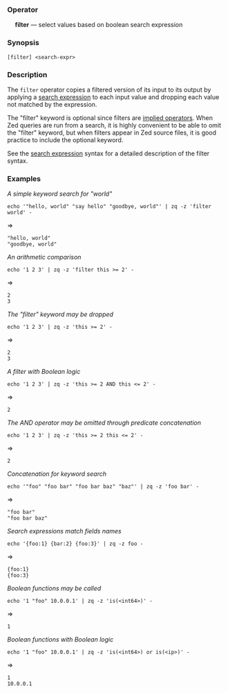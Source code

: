 ### Operator

&emsp; **filter** &mdash; select values based on boolean search expression

### Synopsis
```
[filter] <search-expr>
```
### Description

The `filter` operator copies a filtered version of its input to its output by
applying a [search expression](../language.md#search-expressions) to each
input value and dropping each value not matched by the expression.

The "filter" keyword is optional since filters are
[implied operators](../language.md#implied-operators).
When Zed queries are run from a search, it is highly convenient to be able to omit
the "filter" keyword, but when filters appear in Zed source files, it is good practice
to include the optional keyword.

See the [search expression](../language.md#search-expressions) syntax for
a detailed description of the filter syntax.

### Examples

_A simple keyword search for "world"_
```mdtest-command
echo '"hello, world" "say hello" "goodbye, world"' | zq -z 'filter world' -
```
=>
```mdtest-output
"hello, world"
"goodbye, world"
```
_An arithmetic comparison_
```mdtest-command
echo '1 2 3' | zq -z 'filter this >= 2' -
```
=>
```mdtest-output
2
3
```
_The "filter" keyword may be dropped_
```mdtest-command
echo '1 2 3' | zq -z 'this >= 2' -
```
=>
```mdtest-output
2
3
```
_A filter with Boolean logic_
```mdtest-command
echo '1 2 3' | zq -z 'this >= 2 AND this <= 2' -
```
=>
```mdtest-output
2
```
_The AND operator may be omitted through predicate concatenation_
```mdtest-command
echo '1 2 3' | zq -z 'this >= 2 this <= 2' -
```
=>
```mdtest-output
2
```
_Concatenation for keyword search_
```mdtest-command
echo '"foo" "foo bar" "foo bar baz" "baz"' | zq -z 'foo bar' -
```
=>
```mdtest-output
"foo bar"
"foo bar baz"
```
_Search expressions match fields names_
```mdtest-command
echo '{foo:1} {bar:2} {foo:3}' | zq -z foo -
```
=>
```mdtest-output
{foo:1}
{foo:3}
```
_Boolean functions may be called_
```mdtest-command
echo '1 "foo" 10.0.0.1' | zq -z 'is(<int64>)' -
```
=>
```mdtest-output
1
```
_Boolean functions with Boolean logic_
```mdtest-command
echo '1 "foo" 10.0.0.1' | zq -z 'is(<int64>) or is(<ip>)' -
```
=>
```mdtest-output
1
10.0.0.1
```
